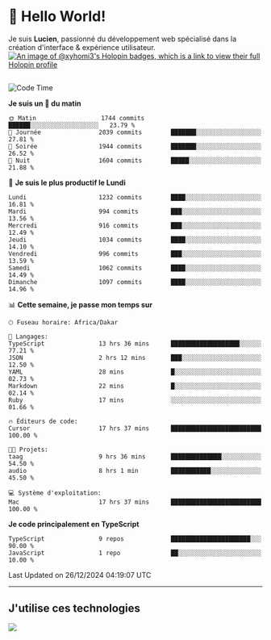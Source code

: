 # 👋 Hello World!

Je suis **Lucien**, passionné du développement web spécialisé dans la création d'interface & expérience utilisateur.
[![An image of @xyhomi3's Holopin badges, which is a link to view their full Holopin profile](https://holopin.me/xyhomi3)](https://holopin.io/@xyhomi3)

##

<!--START_SECTION:waka-->
![Code Time](http://img.shields.io/badge/Code%20Time-2%2C834%20hrs%2050%20mins-blue)

**Je suis un 🐤 du matin** 

```text
🌞 Matin                  1744 commits        ██████░░░░░░░░░░░░░░░░░░░   23.79 % 
🌆 Journée                2039 commits        ███████░░░░░░░░░░░░░░░░░░   27.81 % 
🌃 Soirée                 1944 commits        ███████░░░░░░░░░░░░░░░░░░   26.52 % 
🌙 Nuit                   1604 commits        █████░░░░░░░░░░░░░░░░░░░░   21.88 % 
```
📅 **Je suis le plus productif le Lundi** 

```text
Lundi                    1232 commits        ████░░░░░░░░░░░░░░░░░░░░░   16.81 % 
Mardi                    994 commits         ███░░░░░░░░░░░░░░░░░░░░░░   13.56 % 
Mercredi                 916 commits         ███░░░░░░░░░░░░░░░░░░░░░░   12.49 % 
Jeudi                    1034 commits        ████░░░░░░░░░░░░░░░░░░░░░   14.10 % 
Vendredi                 996 commits         ███░░░░░░░░░░░░░░░░░░░░░░   13.59 % 
Samedi                   1062 commits        ████░░░░░░░░░░░░░░░░░░░░░   14.49 % 
Dimanche                 1097 commits        ████░░░░░░░░░░░░░░░░░░░░░   14.96 % 
```


📊 **Cette semaine, je passe mon temps sur** 

```text
🕑︎ Fuseau horaire: Africa/Dakar

💬 Langages: 
TypeScript               13 hrs 36 mins      ███████████████████░░░░░░   77.21 % 
JSON                     2 hrs 12 mins       ███░░░░░░░░░░░░░░░░░░░░░░   12.50 % 
YAML                     28 mins             █░░░░░░░░░░░░░░░░░░░░░░░░   02.73 % 
Markdown                 22 mins             █░░░░░░░░░░░░░░░░░░░░░░░░   02.14 % 
Ruby                     17 mins             ░░░░░░░░░░░░░░░░░░░░░░░░░   01.66 % 

🔥 Éditeurs de code: 
Cursor                   17 hrs 37 mins      █████████████████████████   100.00 % 

🐱‍💻 Projets: 
taag                     9 hrs 36 mins       ██████████████░░░░░░░░░░░   54.50 % 
audio                    8 hrs 1 min         ███████████░░░░░░░░░░░░░░   45.50 % 

💻 Système d'exploitation: 
Mac                      17 hrs 37 mins      █████████████████████████   100.00 % 
```

**Je code principalement en TypeScript** 

```text
TypeScript               9 repos             ██████████████████████░░░   90.00 % 
JavaScript               1 repo              ██░░░░░░░░░░░░░░░░░░░░░░░   10.00 % 
```




 Last Updated on 26/12/2024 04:19:07 UTC
<!--END_SECTION:waka-->
---

## J'utilise ces technologies

<p align="left">
  <a href="https://skillicons.dev">
    <img src="https://skillicons.dev/icons?i=ts,js,md,scss,tailwind,react,docker,express,astro,vite,nextjs,vercel,figma,ableton" />
  </a>
</p>

